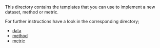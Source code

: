 This directory contains the templates that you can use to implement a new dataset, method or metric.

For further instructions have a look in the corresponding directory;

- [data](/data)
- [method](/method)
- [metric](/metric)